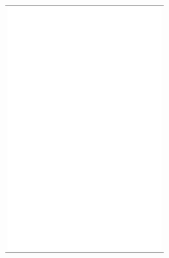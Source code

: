 <table>
  <!---
  <tr>
    <td>
      ✌️ Welcome. I am currently studying technical computer science at OTH Regensburg in Germany. Although my studies heavily involve programming in C and C++, I spend a lot of my spare time using Node.js and therefora Javascript. I've created several discord bots for private and public use and also created my own npm package.
    </td>
  </tr>
  <tr>
    <td>
      📖 At the moment, I am mostly spending my coding time on Node and low level C. I am also learning Linux Automation in form of Ansible.
    </td>
  </tr>
  <tr>
    <td>
      👾 Feel free to contact me on Discord: suptower
    </td>
  </tr>
  -->
  <tr>
    <td align=center>
      <img src="https://github.com/suptower/suptower/blob/main/github-metrics.svg" alt="Metrics" width="100%"
    </td>
  </tr>
</table>
<!---
![Arda's GitHub stats](https://github-readme-stats.vercel.app/api?username=suptower&show_icons=true&theme=dracula)     [![Top Langs](https://github-readme-stats.vercel.app/api/top-langs/?username=suptower&layout=compact&theme=dracula)](https://github.com/anuraghazra/github-readme-stats)
--->
<!---
![](https://raw.githubusercontent.com/suptower/github-stats/master/generated/overview.svg#gh-dark-mode-only)
![](https://raw.githubusercontent.com/suptower/github-stats/master/generated/languages.svg#gh-dark-mode-only)
--->



<!---
arda-kocer/arda-kocer is a ✨ special ✨ repository because its `README.md` (this file) appears on your GitHub profile.
You can click the Preview link to take a look at your changes.
--->
